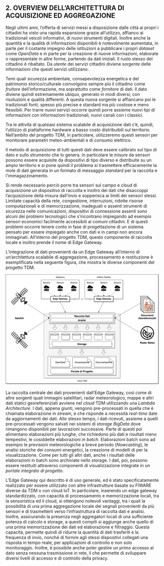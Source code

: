 ## 2. OVERVIEW DELL’ARCHITETTURA DI ACQUISIZIONE ED AGGREGAZIONE

Negli ultimi anni, l’offerta di servizi messi a disposizione dalle città ai
propri i cittadini ha visto una rapida espansione grazie all’utilizzo, affianco
ai tradizionali veicoli informativi, di nuovi strumenti digitali. Inoltre anche
la quantità e la qualità di informazioni disponibili è notevolmente aumentata,
in parte per il costante impegno delle istituzioni a pubblicare i propri
*dataset* come *OpenData* e in parte per la creazione di nuove informazioni,
elaborate o rappresentate in altre forme, partendo da dati iniziali. Il ruolo
stesso del cittadino è ribaltato. Da *utente* dei servizi cittadini diviene
*sorgente* delle informazioni che questi servizi utilizzano.

Temi quali sicurezza ambientale, consapevolezza energetica e del patrimonio
storico/culturale coinvolgono sempre più il cittadino come *fruitore*
dell’informazione, ma soprattutto come *fornitore* di dati. Il dato diviene
quindi estremamente ubiquo, generato in modi diversi, con risoluzioni e qualità
differenti. A questa nuova sorgente si affiancano poi le tradizionali fonti,
spesso più precise e standard ma più costose e meno flessibili. Per trarre
nuovi servizi occorre quindi porre assieme nuovi tipi di informazioni con
informazioni tradizionali, nuovi canali con i classici.

Tra le attività di qualsiasi sistema scalabile di acquisizione dati c’è,
quindi, l’utilizzo di piattaforme hardware a basso costo distribuibili sul
territorio. Nell’ambito del progetto TDM, in particolare, utilizzeremo questi
sensori per monitorare parametri meteo-ambientali e di consumo elettrico.

Il metodo di acquisizione di tutti questi dati deve essere calibrato sul tipo
di dato e sullo strumento che lo genera. In particolare le misure da sensori
possono essere acquisite da dispositivi di tipo diverso e distribuite su un
ampio territorio e si pone quindi il problema si trasmettere efficacemente la
mole di dati generata in un formato di messaggio *standard* per la raccolta e
l'immagazzinamento.

Si rende necessario perciò porre tra sensori sul campo e *cloud* di
acquisizione un dispositivo di raccolta e inoltro dei dati che disaccoppi
l’acquisizione della misura dall’invio e sopperisca ai limiti dei sensori
stessi. Limitate capacità della rete, congestione, interruzioni, ridotte
risorse computazionali e di memorizzazione, inadeguati o assenti strumenti di
sicurezza nelle comunicazioni, dispositivi di connessione assenti sono alcuni
dei problemi tecnologici che s’incontrano impiegando ad esempio sensori
economici facilmente accessibili ai comuni cittadini. E di questi problemi
occorre tenere conto in fase di progettazione di un sistema pensato per essere
impiegato anche con dati e in campi non ancora immaginati. All’interno del
progetto TDM, questo componente di raccolta locale e inoltro prende il nome di
Edge Gateway.  

L’integrazione di dati provenienti da un Edge Gateway all’interno di
un’architettura scalabile di aggregazione, processamento e restituzione è
esemplificata nella seguente figura, che mostra le diverse componenti del
progetto TDM. 

![Diagramma dei componenti TDM](../img/TDM-Block-Diagram-ITA.png)

La raccolta centrale dei dati provenienti dall’Edge Gateway, così come di altre
sorgenti quali immagini satellitari, radar meteorologico, mappe e altri dati
statici georeferenziati avviene nel *cloud* TDM utilizzando una *Lambda
Architecture*. I dati, appena giunti, vengono pre-processati in quella che è
chiamata elaborazione in *stream*, e che risponde a necessità *real-time* date
da aggiornamenti dei dati. Allo stesso tempo, i dati ricevuti, assieme a quelli
pre-processati vengono salvati nei sistemi di *storage BigData* dove rimangono
disponibili per lavorazioni successive. Parte di questi poi alimentano
elaborazioni più lunghe, che richiedono più dati e risultati meno tempestivi,
le cosiddette elaborazioni *in batch*. Elaborazioni batch sono ad esempio le
previsioni meteorologiche a breve periodo (*Nowcasting*), le analisi storiche
dei consumi energetici, la creazione di modelli di per la visualizzazione. Come
per tutti gli altri dati, anche i risultati delle elaborazioni in batch sono
archiviate nello storage. I dati, poi, possono essere restituiti attraverso
componenti di visualizzazione integrate in un *portale integrato di progetto*.

L’Edge Gateway qui descritto è di uso generale, ed è stato specificatamente
realizzato per essere utilizzato con altre infrastrutture basate su FIWARE
diverse da TDM o con cloud IoT. In particolare, inserendo un edge gateway
standardizzato, con capacità di processamento e memorizzazione locali, tra la
sensoristica ed il cloud, si ottengono notevoli vantaggi, tra i quali la
possibilità di una prima aggregazione locale dei segnali provenienti da più
sensori e di trasmetterli verso l’infrastruttura di raccolta dati e analisi.
Inoltre, assicurando la presenza negli aggregatori locali di una sufficiente
potenza di calcolo e storage, a questi compiti si aggiunge anche quello di una
prima memorizzazione dei dati ed elaborazione e filtraggio. Questa capacità,
permette quindi di ridurre la quantità di dati trasferiti e la frequenza di
invio, nonché di fornire agli stessi dispositivi collegati una risposta in
tempo reale, per applicazioni di controllo e non solo monitoraggio. Inoltre, è
possibile anche poter gestire un primo accesso al dato senza nessuna
trasmissione in rete, il che permette di sviluppare diversi livelli di accesso
e di controllo della privacy.
